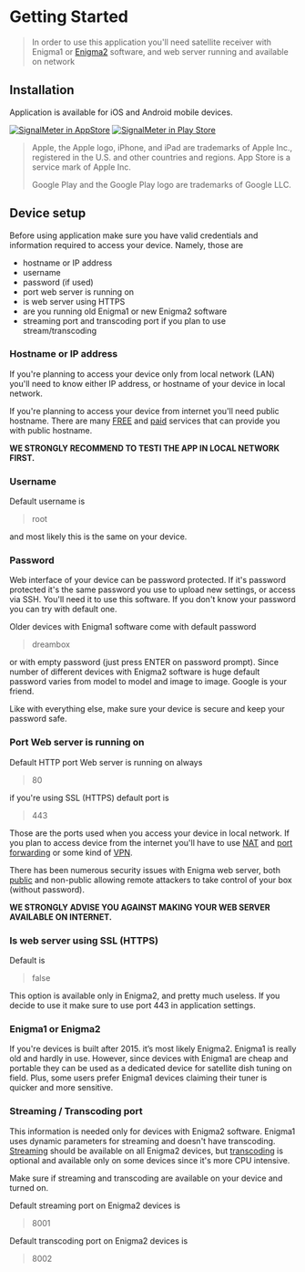 # Getting Started

> In order to use this application you'll need satellite receiver with Enigma1 or  [Enigma2](https://kodi.wiki/view/Enigma2) software, and web server running and available on network


## Installation
Application is available for iOS and Android mobile devices.

[![SignalMeter in AppStore](https://raw.githubusercontent.com/shaxxx/Signalmeter2/master/docs/appstore.svg?sanitize=true)](https://apps.apple.com/us/app/enigma-signal-meter/id1479557163?l=hr&ls=1)
[![SignalMeter in Play Store](https://raw.githubusercontent.com/shaxxx/Signalmeter2/master/docs/play.png)](https://play.google.com/store/apps/details?id=com.krkadoni.app.signalmeter)

>  Apple, the Apple logo, iPhone, and iPad are trademarks of Apple Inc., registered in the U.S. and other countries and regions. App Store is a service mark of Apple Inc. 
>  
> Google Play and the Google Play logo are trademarks of Google LLC.

## Device setup
Before using application make sure you have valid credentials and information required to access your device. Namely, those are 

- hostname or IP address
- username
- password (if used)
- port web server is running on
- is web server using HTTPS
- are you running old Enigma1 or new Enigma2 software
- streaming port and transcoding port if you plan to use stream/transcoding

### Hostname or IP address

If you're planning to access your device only from local network (LAN) you'll need to know either IP address, or hostname of your device in local network. 

If you're planning to access your device from internet you'll need public hostname. There are many [FREE](http://freedns.afraid.org/) and [paid](https://www.noip.com/) services that can provide you with public hostname. 

**WE STRONGLY RECOMMEND TO TESTI THE APP IN LOCAL NETWORK FIRST.**

### Username

Default username is 
> root

and most likely this is the same on your device.

### Password

Web interface of your device can be password protected. If it's password protected it's the same password you use to upload new settings, or access via SSH. You'll need it to use this software. If you don't know your password you can try with default one.

Older devices with Enigma1 software come with default password
> dreambox

or with empty password (just press ENTER on password prompt).
Since number of different devices with Enigma2 software is huge default password varies from model to model and image to image. Google is your friend.


Like with everything else, make sure your device is secure and keep your password safe.

### Port Web server is running on

Default HTTP port Web server is running on always 
> 80

if you're using SSL (HTTPS) default port is 
> 443

Those are the ports used when you access your device in local network. If you plan to access device from the internet you'll have to use [NAT](https://en.wikipedia.org/wiki/Network_address_translation) and [port forwarding](https://en.wikipedia.org/wiki/Port_forwarding) or some kind of [VPN](https://en.wikipedia.org/wiki/Virtual_private_network).

There has been numerous security issues with Enigma web server, both [public](https://www.cvedetails.com/vulnerability-list/vendor_id-16623/product_id-38482/Openwebif-Project-Openwebif.html) and non-public allowing remote attackers to take control of your box (without password).

**WE STRONGLY ADVISE YOU AGAINST MAKING YOUR WEB SERVER AVAILABLE ON INTERNET.**

### Is web server using SSL (HTTPS)

Default is 
> false

This option is available only in Enigma2, and pretty much useless. If you decide to use it make sure to use port 443 in application settings.

### Enigma1 or Enigma2

If you're devices is built after 2015. it’s most likely Enigma2. Enigma1 is really old and hardly in use. However, since devices with Enigma1 are cheap and portable they can be used as a dedicated device for satellite dish tuning on field. Plus, some users prefer Enigma1 devices claiming their tuner is quicker and more sensitive.

### Streaming / Transcoding port

This information is needed only for devices with Enigma2 software. Enigma1 uses dynamic parameters for streaming and doesn't have transcoding. [Streaming](https://en.wikipedia.org/wiki/Streaming_media) should be available on all Enigma2 devices, but [transcoding](https://en.wikipedia.org/wiki/Transcoding) is optional and available only on some devices since it's more CPU intensive.

Make sure if streaming and transcoding are available on your device and turned on.

Default streaming port on Enigma2 devices is
> 8001

Default transcoding port on Enigma2 devices is
>8002




